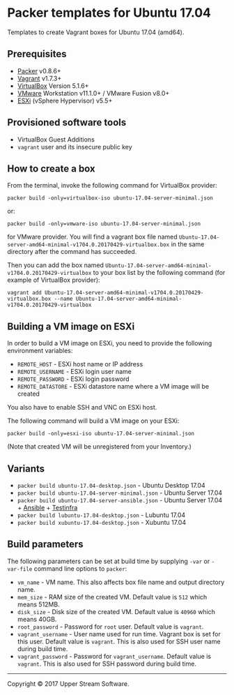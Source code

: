 # Packer templates for Ubuntu 17.04

Templates to create Vagrant boxes for Ubuntu 17.04 (amd64).

## Prerequisites

* [Packer] v0.8.6+
* [Vagrant] v1.7.3+
* [VirtualBox] Version 5.1.6+
* [VMware] Workstation v11.1.0+ / VMware Fusion v8.0+
* [ESXi] (vSphere Hypervisor) v5.5+

[ESXi]: http://www.vmware.com/products/vsphere-hypervisor
        "Free VMware vSphere Hypervisor, Free Virtualization (ESXi)"
[Packer]: https://www.packer.io/ "Packer by HashiCorp"
[Vagrant]: https://www.vagrantup.com/ "Vagrant"
[VirtualBox]: https://www.virtualbox.org/ "Oracle VM VirtualBox"
[VMware]: http://www.vmware.com/ "VMware Virtualization for Desktop &amp; Server, Application, Public &amp; Hybrid Clouds"

## Provisioned software tools

* VirtualBox Guest Additions
* `vagrant` user and its insecure public key

## How to create a box

From the terminal, invoke the following command for VirtualBox provider:

	packer build -only=virtualbox-iso ubuntu-17.04-server-minimal.json
or:

	packer build -only=vmware-iso ubuntu-17.04-server-minimal.json

for VMware provider.
You will find a vagrant box file named `Ubuntu-17.04-server-amd64-minimal-v1704.0.20170429-virtualbox.box`
in the same directory after the command has succeeded.

Then you can add the box named `Ubuntu-17.04-server-amd64-minimal-v1704.0.20170429-virtualbox` to your box list
by the following command (for example of VirtualBox provider):


	vagrant add Ubuntu-17.04-server-amd64-minimal-v1704.0.20170429-virtualbox.box --name Ubuntu-17.04-server-amd64-minimal-v1704.0.20170429-virtualbox


## Building a VM image on ESXi

In order to build a VM image on ESXi, you need to provide the following environment variables:

* `REMOTE_HOST` - ESXi host name or IP address
* `REMOTE_USERNAME` - ESXi login user name
* `REMOTE_PASSWORD` - ESXi login password
* `REMOTE_DATASTORE` - ESXi datastore name where a VM image will be created

You also have to enable SSH and VNC on ESXi host.

The following command will build a VM image on your ESXi:

    packer build -only=esxi-iso ubuntu-17.04-server-minimal.json

(Note that created VM will be unregistered from your Inventory.)

## Variants

* `packer build ubuntu-17.04-desktop.json` - Ubuntu Desktop 17.04
* `packer build ubuntu-17.04-server-minimal.json` - Ubuntu Server 17.04
* `packer build ubuntu-17.04-server-ansible.json` - Ubuntu Server 17.04 + [Ansible] + [Testinfra]
* `packer build lubuntu-17.04-desktop.json` - Lubuntu 17.04
* `packer build xubuntu-17.04-desktop.json` - Xubuntu 17.04

[Ansible]: https://www.ansible.com/ "Ansible is Simple IT Automation"
[Testinfra]: https://testinfra.readthedocs.io/en/latest/ "Testinfra test your infrastructure &mdash; testinfra 1.5.5 documentation"

## Build parameters

The following parameters can be set at build time by supplying `-var` or `-var-file` command line options to `packer`:

* `vm_name` - VM name.  This also affects box file name and output directory name.
* `mem_size` - RAM size of the created VM.  Default value is `512` which means 512MB.
* `disk_size` - Disk size of the created VM.  Default value is `40960` which means 40GB.
* `root_password` - Password for `root` user.  Default value is `vagrant`.
* `vagrant_username` - User name used for run time.  Vagrant box is set for this user.  Default value is `vagrant`.
  This is also used for SSH user name during build time.
* `vagrant_password` - Password for `vagrant_username`.  Default value is `vagrant`.
  This is also used for SSH password during build time.

- - -

Copyright &copy; 2017 Upper Stream Software.
